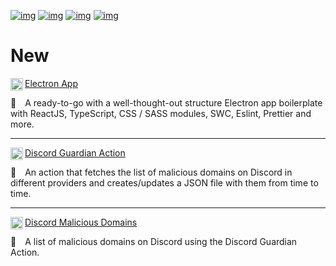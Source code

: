 [![img](https://img.shields.io/badge/support%20me-patreon-61ffca?style=for-the-badge&labelColor=1C1E26&logo=patreon)](https://www.patreon.com/daltonmenezes)
[![img](https://img.shields.io/badge/join-electron%20brazil-61ffca?style=for-the-badge&labelColor=1C1E26&logo=discord)](https://discord.gg/wuTV99WVva)
[![img](https://img.shields.io/badge/follow-instagram-61ffca?style=for-the-badge&labelColor=1C1E26&logo=instagram)](https://www.instagram.com/dalton.menezes/)
[![img](https://img.shields.io/badge/connect-linkedin-61ffca?style=for-the-badge&labelColor=1C1E26&logo=linkedin)](https://www.linkedin.com/in/daltonmenezes)

# New

<img src="https://github.com/daltonmenezes/electron-app/raw/main/docs/images/bullet.svg" width="20" align="left" />[Electron App](https://github.com/daltonmenezes/electron-app)

💅 A ready-to-go with a well-thought-out structure Electron app boilerplate<br/>with ReactJS, TypeScript, CSS / SASS modules, SWC, Eslint, Prettier and more.

<hr/>

<img src="https://github.com/daltonmenezes/discord-guardian-action/raw/main/logo.svg" width="20" align="left" />[Discord Guardian Action](https://github.com/daltonmenezes/discord-guardian-action)

🤖 An action that fetches the list of malicious domains on Discord in<br/>different providers and creates/updates a JSON file with them from time to time.

<hr/>

<img src="https://github.com/daltonmenezes/discord-guardian-action/raw/main/logo.svg" width="20" align="left" />[Discord Malicious Domains](https://github.com/daltonmenezes/discord-malicious-domains)

🤖 A list of malicious domains on Discord using the Discord Guardian Action.
